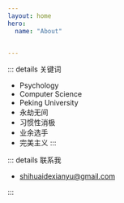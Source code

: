 ```yaml
---
layout: home
hero:
  name: "About" 


---
```


::: details 关键词
- Psychology
- Computer Science
- Peking University
- 永劫无间
- 习惯性消极
- 业余选手
- 完美主义
:::

::: details 联系我

- shihuaidexianyu@gmail.com

:::
